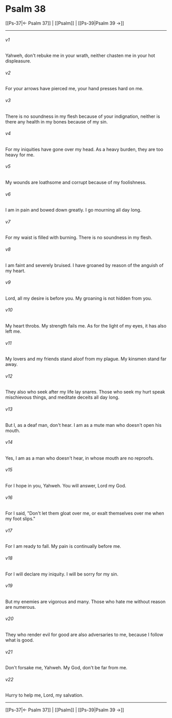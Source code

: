 # Psalm 38

[[Ps-37|← Psalm 37]] | [[Psalm]] | [[Ps-39|Psalm 39 →]]
***



###### v1 
Yahweh, don't rebuke me in your wrath, neither chasten me in your hot displeasure. 

###### v2 
For your arrows have pierced me, your hand presses hard on me. 

###### v3 
There is no soundness in my flesh because of your indignation, neither is there any health in my bones because of my sin. 

###### v4 
For my iniquities have gone over my head. As a heavy burden, they are too heavy for me. 

###### v5 
My wounds are loathsome and corrupt because of my foolishness. 

###### v6 
I am in pain and bowed down greatly. I go mourning all day long. 

###### v7 
For my waist is filled with burning. There is no soundness in my flesh. 

###### v8 
I am faint and severely bruised. I have groaned by reason of the anguish of my heart. 

###### v9 
Lord, all my desire is before you. My groaning is not hidden from you. 

###### v10 
My heart throbs. My strength fails me. As for the light of my eyes, it has also left me. 

###### v11 
My lovers and my friends stand aloof from my plague. My kinsmen stand far away. 

###### v12 
They also who seek after my life lay snares. Those who seek my hurt speak mischievous things, and meditate deceits all day long. 

###### v13 
But I, as a deaf man, don't hear. I am as a mute man who doesn't open his mouth. 

###### v14 
Yes, I am as a man who doesn't hear, in whose mouth are no reproofs. 

###### v15 
For I hope in you, Yahweh. You will answer, Lord my God. 

###### v16 
For I said, "Don't let them gloat over me, or exalt themselves over me when my foot slips." 

###### v17 
For I am ready to fall. My pain is continually before me. 

###### v18 
For I will declare my iniquity. I will be sorry for my sin. 

###### v19 
But my enemies are vigorous and many. Those who hate me without reason are numerous. 

###### v20 
They who render evil for good are also adversaries to me, because I follow what is good. 

###### v21 
Don't forsake me, Yahweh. My God, don't be far from me. 

###### v22 
Hurry to help me, Lord, my salvation.

***
[[Ps-37|← Psalm 37]] | [[Psalm]] | [[Ps-39|Psalm 39 →]]
